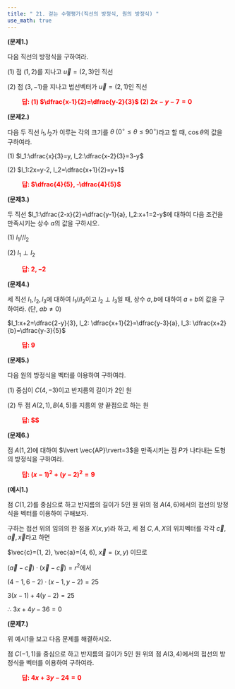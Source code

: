 ```yaml
---
title: " 21. 걷는 수행평가(직선의 방정식, 원의 방정식) "
use_math: true
---
```


**(문제1.)**

다음 직선의 방정식을 구하여라.

(1) 점 $(1, 2)$를 지나고 $\vec{u}=(2, 3)$인 직선

(2) 점 $(3, -1)$을 지나고 법선벡터가 $\vec{u}=(2, 1)$인 직선

 **<span style="color: red;">$\qquad$답: (1) $\dfrac{x-1}{2}=\dfrac{y-2}{3}$ (2) $2x-y-7=0$</span>** 

**(문제2.)**

다음 두 직선 $l_1, l_2$가 이루는 각의 크기를 $\theta\ (0^\circ\le \theta\le 90^\circ)$라고 할 때, $\cos\theta$의 값을 구하여라.

(1) $l_1:\dfrac{x}{3}=y, l_2:\dfrac{x-2}{3}=3-y$

(2) $l_1:2x=y-2, l_2=\dfrac{x+1}{2}=y+1$

 **<span style="color: red;">$\qquad$답: $\dfrac{4}{5}, -\dfrac{4}{5}$</span>** 

**(문제3.)**

두 직선 $l_1:\dfrac{2-x}{2}=\dfrac{y-1}{a}, l_2:x+1=2-y$에 대하여 다음 조건을 만족시키는 상수 $a$의 값을 구하시오.

(1) $l_1 // l_2$

(2) $l_1\perp l_2$

 **<span style="color: red;">$\qquad$답: $2, -2$</span>** 


**(문제4.)**

세 직선 $l_1, l_2, l_3$에 대하여 $l_1//l_2$이고 $l_2\perp l_3$일 때, 상수 $a, b$에 대하여 $a+b$의 값을 구하여라. (단, $ab\ne0$)

$l_1:x+2=\dfrac{2-y}{3}, l_2: \dfrac{x+1}{2}=\dfrac{y-3}{a}, l_3: \dfrac{x+2}{b}=\dfrac{y-3}{5}$

 **<span style="color: red;">$\qquad$답: $9$</span>** 





**(문제5.)**

다음 원의 방정식을 벡터를 이용하여 구하여라.

(1) 중심이 $C(4, -3)$이고 반지름의 길이가 2인 원

(2) 두 점 $A(2, 1), B(4, 5)$를 지름의 양 끝점으로 하는 원



 **<span style="color: red;">$\qquad$답: $$</span>** 

**(문제6.)**

점 $A(1, 2)$에 대하여 $\lvert \vec{AP}\rvert=3$을 만족시키는 점 $P$가 나타내는 도형의 방정식을 구하여라.

 **<span style="color: red;">$\qquad$답: $(x-1)^2+(y-2)^2=9$</span>** 






**(예시1.)**

점 $C(1, 2)$를 중심으로 하고 반지름의 길이가 5인 원 위의 점 $A(4, 6)$에서의 접선의 방정식을 벡터를 이용하여 구해보자.

구하는 접선 위의 임의의 한 점을 $X(x, y)$라 하고, 세 점 $C, A, X$의 위치벡터를 각각 $\vec{c}, \vec{a}, \vec{x}$라고 하면

$\vec{c}=(1, 2), \vec{a}=(4, 6), $\vec{x}=(x, y)$ 이므로

$(\vec{a}-\vec{c})\cdot(\vec{x}-\vec{c})=r^2$에서

$(4-1, 6-2)\cdot(x-1, y-2)=25$

$3(x-1)+4(y-2)=25$

$\therefore\ 3x+4y-36=0$

**(문제7.)**

위 예시1을 보고 다음 문제를 해결하시오.

점 $C(-1, 1)$을 중심으로 하고 반지름의 길이가 5인 원 위의 점 $A(3, 4)$에서의 접선의 방정식을 벡터를 이용하여 구하여라.

 **<span style="color: red;">$\qquad$답: $4x+3y-24=0$</span>** 




